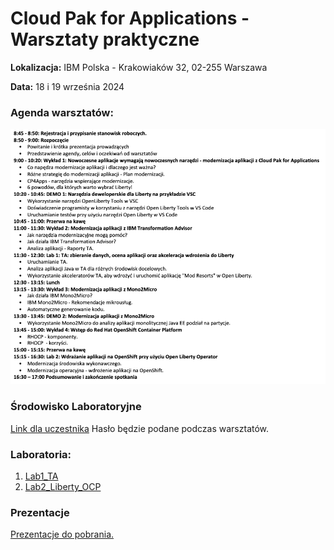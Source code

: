 # Cloud Pak for Applications - Warsztaty praktyczne

**Lokalizacja:** IBM Polska - Krakowiaków 32, 02-255 Warszawa

**Data:** 18 i 19 września 2024

### Agenda warsztatów:
![](./images/AgendaCP4Apps_v2.png)

### Środowisko Laboratoryjne

[Link dla uczestnika](https://techzone.ibm.com/my/workshops/student/66d81f1e684f19a4a8b06945)
Hasło będzie podane podczas warsztatów.

### Laboratoria:
1. [Lab1_TA](https://github.com/jawor96/Warsztaty_CP4Apps/tree/master/Lab1_TA)
2. [Lab2_Liberty_OCP](https://github.com/jawor96/Warsztaty_CP4Apps/tree/master/Lab2_Liberty_OCP)
### Prezentacje
[Prezentacje do pobrania.](https://github.com/jawor96/Warsztaty_CP4Apps/tree/master/Prezentacje)